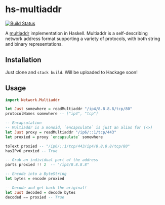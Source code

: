 # hs-multiaddr

[![Build Status](https://travis-ci.org/micxjo/hs-multiaddr.svg?branch=master)](https://travis-ci.org/micxjo/hs-multiaddr)

A [multiaddr](https://github.com/jbenet/multiaddr) implementation in Haskell. Multiaddr is a self-describing network address format supporting a variety of protocols, with both string and binary representations.

## Installation

Just clone and ``stack build``. Will be uploaded to Hackage soon!

## Usage

```haskell
import Network.Multiaddr

let Just somewhere = readMultiaddr "/ip4/8.8.8.8/tcp/80"
protocolNames somewhere -- ["ip4", "tcp"]

-- Encapsulation
-- Multiaddr is a monoid, `encapsulate` is just an alias for (<>)
let Just proxy = readMultiaddr "/ip6/::1/tcp/443"
let proxied = proxy `encapsulate` somewhere

toText proxied -- "/ip6/::1/tcp/443/ip4/8.8.8.8/tcp/80"
hasIPv6 proxied -- True

-- Grab an individual part of the address
parts proxied !! 2  -- "/ip4/8.8.8.8"

-- Encode into a ByteString
let bytes = encode proxied

-- Decode and get back the original!
let Just decoded = decode bytes
decoded == proxied -- True
```
